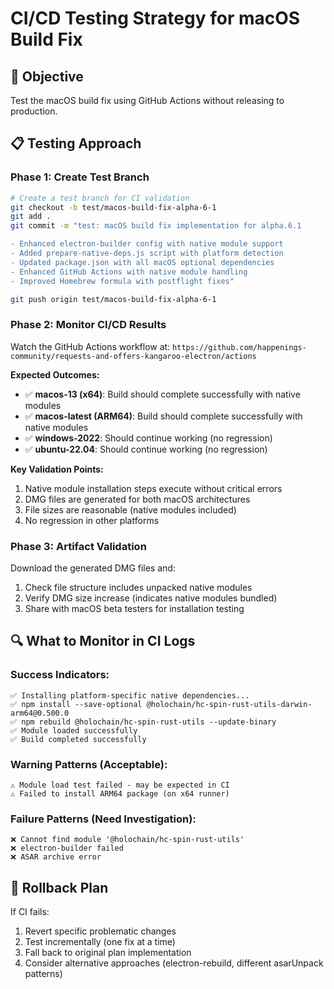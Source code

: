 # CI/CD Testing Strategy for macOS Build Fix

## 🎯 Objective
Test the macOS build fix using GitHub Actions without releasing to production.

## 📋 Testing Approach

### Phase 1: Create Test Branch
```bash
# Create a test branch for CI validation
git checkout -b test/macos-build-fix-alpha-6-1
git add .
git commit -m "test: macOS build fix implementation for alpha.6.1

- Enhanced electron-builder config with native module support
- Added prepare-native-deps.js script with platform detection  
- Updated package.json with all macOS optional dependencies
- Enhanced GitHub Actions with native module handling
- Improved Homebrew formula with postflight fixes"

git push origin test/macos-build-fix-alpha-6-1
```

### Phase 2: Monitor CI/CD Results
Watch the GitHub Actions workflow at:
`https://github.com/happenings-community/requests-and-offers-kangaroo-electron/actions`

**Expected Outcomes:**
- ✅ **macos-13 (x64)**: Build should complete successfully with native modules
- ✅ **macos-latest (ARM64)**: Build should complete successfully with native modules  
- ✅ **windows-2022**: Should continue working (no regression)
- ✅ **ubuntu-22.04**: Should continue working (no regression)

**Key Validation Points:**
1. Native module installation steps execute without critical errors
2. DMG files are generated for both macOS architectures
3. File sizes are reasonable (native modules included)
4. No regression in other platforms

### Phase 3: Artifact Validation
Download the generated DMG files and:
1. Check file structure includes unpacked native modules
2. Verify DMG size increase (indicates native modules bundled)
3. Share with macOS beta testers for installation testing

## 🔍 What to Monitor in CI Logs

### Success Indicators:
```
✅ Installing platform-specific native dependencies...
✅ npm install --save-optional @holochain/hc-spin-rust-utils-darwin-arm64@0.500.0
✅ npm rebuild @holochain/hc-spin-rust-utils --update-binary
✅ Module loaded successfully
✅ Build completed successfully
```

### Warning Patterns (Acceptable):
```
⚠️ Module load test failed - may be expected in CI
⚠️ Failed to install ARM64 package (on x64 runner)
```

### Failure Patterns (Need Investigation):
```
❌ Cannot find module '@holochain/hc-spin-rust-utils'
❌ electron-builder failed
❌ ASAR archive error
```

## 🚨 Rollback Plan
If CI fails:
1. Revert specific problematic changes
2. Test incrementally (one fix at a time)
3. Fall back to original plan implementation
4. Consider alternative approaches (electron-rebuild, different asarUnpack patterns)